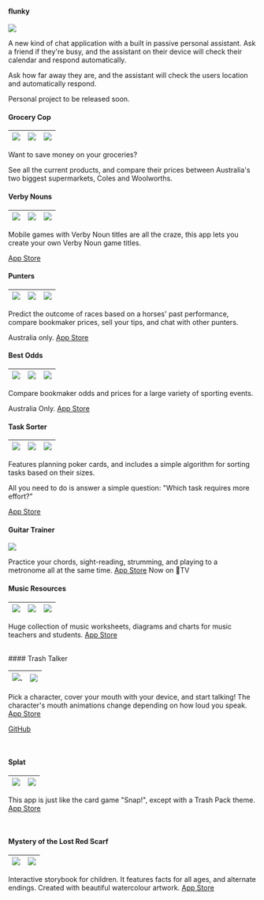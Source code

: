 
#### flunky
![](images/flunky.png)

A new kind of chat application with a built in passive personal assistant. Ask a friend if they're busy, and the assistant on their device will check their calendar and respond automatically.

Ask how far away they are, and the assistant will check the users location and automatically respond.

Personal project to be released soon.
<br>

#### Grocery Cop
|![](images/grocery1.png)  | ![](images/grocery2.png)  | ![](images/grocery3.png)|
:-------------------------:|:-------------------------:|:-----------------------:

Want to save money on your groceries?

See all the current products, and compare their prices between Australia's two biggest supermarkets, Coles and Woolworths.
#### Verby Nouns


|![](images/verby1.png)  | ![](images/verby2.png)  | ![](images/verby3.png)|
:----------------------:|:-----------------------:|:----------------------:

Mobile games with Verby Noun titles are all the craze, this app lets you create your own Verby Noun game titles.

[App Store](https://itunes.apple.com/au/app/verby-nouns/id1098076437?mt=8#)
<br>

#### Punters

|![](images/punters1.jpg)  | ![](images/punters2.jpg)  | ![](images/punters3.jpg)|
:-------------------------:|:-------------------------:|:-----------------------:

Predict the outcome of races based on a horses' past performance, compare bookmaker prices, sell your tips, and chat with other punters.

Australia only. [App Store](https://itunes.apple.com/au/app/punters-horse-racing-form/id916114449?mt=8)
<br>

#### Best Odds


|![](images/bestodds1.jpg) | ![](images/bestodds2.jpg) | ![](images/bestodds3.jpg)|
:-------------------------:|:-------------------------:|:------------------------:

Compare bookmaker odds and prices for a large variety of sporting events.

Australia Only. [App Store](https://itunes.apple.com/au/app/best-odds-compare-bookmakers/id696977856?mt=8)
<br>

#### Task Sorter


|![](images/tasksorter1.png) | ![](images/tasksorter2.png) | ![](images/tasksorter3.png)|
:---------------------------:|:---------------------------:|:--------------------------:

Features planning poker cards, and includes a simple algorithm for sorting tasks based on their sizes. 

All you need to do is answer a simple question: "Which task requires more effort?"

[App Store](https://itunes.apple.com/au/app/task-sorter/id1054858255?mt=8)
<br>

#### Guitar Trainer
![](images/trainer1.jpg)

Practice your chords, sight-reading, strumming, and playing to a metronome all at the same time.
[App Store](https://itunes.apple.com/us/app/guitar-chord-poker/id706625885?mt=8) Now on TV
<br>

#### Music Resources


|![](images/resources1.jpeg) | ![](images/resources2.jpeg) | ![](images/resources3.jpeg)|
:---------------------------:|:---------------------------:|:--------------------------:

Huge collection of music worksheets, diagrams and charts for music teachers and students.
[App Store](https://itunes.apple.com/au/app/music-resources-theory-worksheets/id511267746?mt=8)

<br>
#### Trash Talker


|![](images/trash1.jpg).   | ![](images/trash2.jpg)   |
:-------------------------:|:------------------------:
Pick a character, cover your mouth with your device, and start talking! The character's mouth animations change depending on how loud you speak. 
[App Store](https://itunes.apple.com/au/app/trash-talker/id778247287?mt=8)

[GitHub](https://github.com/BeauNouvelle/TrashTalker)

<br>

#### Splat

|![](images/splat1.jpeg) | ![](images/splat2.jpeg) |
:-----------------------:|:-----------------------:

This app is just like the card game "Snap!", except with a Trash Pack theme.
[App Store](https://itunes.apple.com/us/app/splat/id812654506?mt=8)

<br>

#### Mystery of the Lost Red Scarf

|![](images/scarf1.jpg) | ![](images/scarf2.jpg) |
:----------------------:|:----------------------:

Interactive storybook for children. It features facts for all ages, and alternate endings. Created with beautiful watercolour artwork.
[App Store](https://itunes.apple.com/au/app/mystery-lost-red-scarf-magical/id890732956?mt=8)

